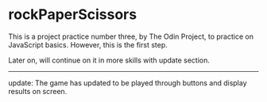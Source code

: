 # rockPaperScissors

This is a project practice number three, by The Odin Project, to practice on JavaScript basics.
However, this is the first step.

Later on, will continue on it in more skills with update section.

----------
update:
The game has updated to be played through buttons and display results on screen.
